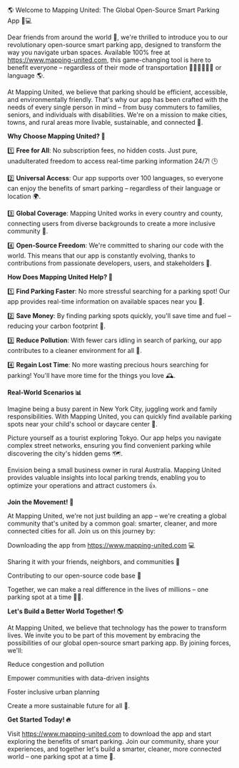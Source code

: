 🌎 Welcome to Mapping United: The Global Open-Source Smart Parking App 🚗💻

Dear friends from around the world 👋, we're thrilled to introduce you to our revolutionary open-source smart parking app, designed to transform the way you navigate urban spaces. Available 100% free at https://www.mapping-united.com, this game-changing tool is here to benefit everyone – regardless of their mode of transportation 🚶‍♂️🚌🚂🚴‍♀️ or language 🌎.

At Mapping United, we believe that parking should be efficient, accessible, and environmentally friendly. That's why our app has been crafted with the needs of every single person in mind – from busy commuters to families, seniors, and individuals with disabilities. We're on a mission to make cities, towns, and rural areas more livable, sustainable, and connected 🌟.

**Why Choose Mapping United? 🤔**

1️⃣ **Free for All**: No subscription fees, no hidden costs. Just pure, unadulterated freedom to access real-time parking information 24/7! 🕒

2️⃣ **Universal Access**: Our app supports over 100 languages, so everyone can enjoy the benefits of smart parking – regardless of their language or location 🌍.

3️⃣ **Global Coverage**: Mapping United works in every country and county, connecting users from diverse backgrounds to create a more inclusive community 💖.

4️⃣ **Open-Source Freedom**: We're committed to sharing our code with the world. This means that our app is constantly evolving, thanks to contributions from passionate developers, users, and stakeholders 🤝.

**How Does Mapping United Help? 🚀**

1️⃣ **Find Parking Faster**: No more stressful searching for a parking spot! Our app provides real-time information on available spaces near you 📍.

2️⃣ **Save Money**: By finding parking spots quickly, you'll save time and fuel – reducing your carbon footprint 🌿.

3️⃣ **Reduce Pollution**: With fewer cars idling in search of parking, our app contributes to a cleaner environment for all 🌸.

4️⃣ **Regain Lost Time**: No more wasting precious hours searching for parking! You'll have more time for the things you love 🕰️.

**Real-World Scenarios 📊**

Imagine being a busy parent in New York City, juggling work and family responsibilities. With Mapping United, you can quickly find available parking spots near your child's school or daycare center 🏫.

Picture yourself as a tourist exploring Tokyo. Our app helps you navigate complex street networks, ensuring you find convenient parking while discovering the city's hidden gems 🗺️.

Envision being a small business owner in rural Australia. Mapping United provides valuable insights into local parking trends, enabling you to optimize your operations and attract customers 👍.

**Join the Movement! 🌟**

At Mapping United, we're not just building an app – we're creating a global community that's united by a common goal: smarter, cleaner, and more connected cities for all. Join us on this journey by:

Downloading the app from https://www.mapping-united.com 💻

Sharing it with your friends, neighbors, and communities 📱

Contributing to our open-source code base 🤝

Together, we can make a real difference in the lives of millions – one parking spot at a time 🔴✨.

**Let's Build a Better World Together! 🌎**

At Mapping United, we believe that technology has the power to transform lives. We invite you to be part of this movement by embracing the possibilities of our global open-source smart parking app. By joining forces, we'll:

Reduce congestion and pollution

Empower communities with data-driven insights

Foster inclusive urban planning

Create a more sustainable future for all 🌱.

**Get Started Today! 🔥**

Visit https://www.mapping-united.com to download the app and start exploring the benefits of smart parking. Join our community, share your experiences, and together let's build a smarter, cleaner, more connected world – one parking spot at a time 💪.